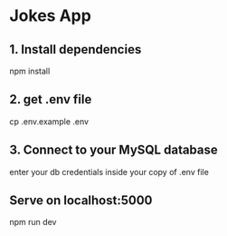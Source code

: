 # Jokes App
## 1. Install dependencies
npm install

## 2. get .env file
cp .env.example .env

## 3. Connect to your MySQL database
enter your db credentials inside your copy of .env file

## Serve on localhost:5000
npm run dev
